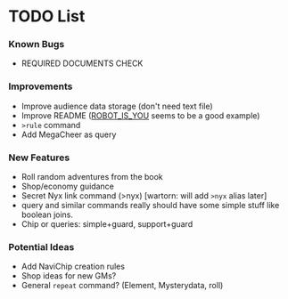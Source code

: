 # TODO List

### Known Bugs
- REQUIRED DOCUMENTS CHECK

### Improvements
- Improve audience data storage (don't need text file)
- Improve README ([ROBOT_IS_YOU](https://github.com/RocketRace/robot-is-you) seems to be a good example)
- `>rule` command
- Add MegaCheer as query

### New Features
- Roll random adventures from the book
- Shop/economy guidance
- Secret Nyx link command (>nyx) [wartorn: will add `>nyx` alias later]
- query and similar commands really should have some simple stuff like boolean joins.
- Chip or queries: simple+guard, support+guard

### Potential Ideas
- Add NaviChip creation rules
- Shop ideas for new GMs?
- General `repeat` command? (Element, Mysterydata, roll)
